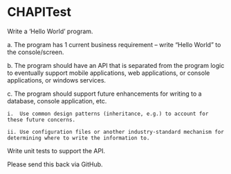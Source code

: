 # CHAPITest
Write a ‘Hello World’ program. 

a.	The program has 1 current business requirement – write “Hello World” to the console/screen. 

b.	The program should have an API that is separated from the program logic to eventually support mobile applications, web applications, or console applications, or windows services. 

c.	The program should support future enhancements for writing to a database, console application, etc. 

    i.	Use common design patterns (inheritance, e.g.) to account for these future concerns. 
    
    ii.	Use configuration files or another industry-standard mechanism for determining where to write the information to. 

Write unit tests to support the API.

Please send this back via GitHub.
